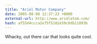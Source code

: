 ```yaml
---
title: "Ariel Motor Company"
date: 2005-08-08 12:37:23 +0000
external-url: http://www.arielatom.com/
hash: af55d4ccca2e75f5102e59c8db11893b
---
```


Whacky, out there car that looks quite cool.
